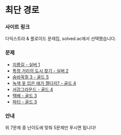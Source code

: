 # 최단 경로

### 사이트 링크

다익스트라 & 플로이드 문제집, solved.ac에서 선택했습니다.

### 문제

- [지름길 - 실버 1](https://www.acmicpc.net/problem/1446)
- [특정 거리의 도시 찾기 - 실버 2](https://www.acmicpc.net/problem/18352)
- [숨바꼭질 3 - 골드 5](https://www.acmicpc.net/problem/13549)
- [녹색 옷 입은 애가 젤다지? - 골드 4](https://www.acmicpc.net/problem/4485)
- [서강그라운드 - 골드 4](https://www.acmicpc.net/problem/14938)
- [택배 - 골드 3](https://www.acmicpc.net/problem/1719)
- [파티 - 골드 3](https://www.acmicpc.net/problem/1238)


### 안내

위 7문제 중 난이도에 맞춰 5문제만 푸시면 됩니다!
